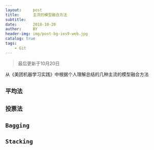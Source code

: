 ```yaml
---
layout:     post
title:      主流的模型融合方法
subtitle:   
date:       2018-10-20
author:     BY
header-img: img/post-bg-ios9-web.jpg
catalog: true
tags:
    - Git
---
```


> 最后更新于10月20日

从《美团机器学习实践》中根据个人理解总结的几种主流的模型融合方法

## ``` 平均法 ```



## ``` 投票法 ```



## ``` Bagging ```



## ``` Stacking ```



